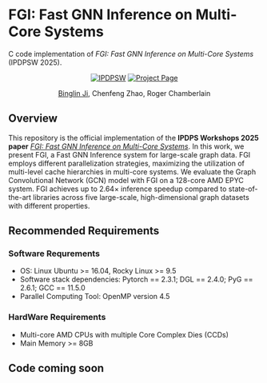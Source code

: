 # FGI: Fast GNN Inference on Multi-Core Systems
C code implementation of _FGI: Fast GNN Inference on Multi-Core Systems_ (IPDPSW 2025).

<div align="center">

[![IPDPSW](https://img.shields.io/badge/IPDPSW-10.1109-b31b1b.svg)](https://sbs.wustl.edu/pubs/jzc25.pdf)
[![Project Page](https://img.shields.io/badge/Project-Website-green)]()

[Binglin Ji](https://keving396.github.io/kevinji.github.io//),
Chenfeng Zhao,
Roger Chamberlain

</div>

## Overview
This repository is the official implementation of the **IPDPS Workshops 2025 paper** [_FGI: Fast GNN Inference on Multi-Core Systems_](https://ieeexplore.ieee.org/document/11105982). In this work, we present FGI, a Fast GNN Inference system for large-scale graph data. FGI employs different parallelization strategies, maximizing the utilization of multi-level cache hierarchies in multi-core systems. We evaluate the Graph Convolutional Network (GCN) model with FGI on a 128-core AMD EPYC system. FGI achieves up to 2.64× inference speedup compared to state-of-the-art libraries across five large-scale, high-dimensional graph datasets with different properties.

## Recommended Requirements
### Software Requrements
- OS: Linux Ubuntu >= 16.04,  Rocky Linux >= 9.5
- Software stack dependencies: Pytorch == 2.3.1; DGL == 2.4.0; PyG == 2.6.1; GCC == 11.5.0
- Parallel Computing Tool: OpenMP version 4.5 

### HardWare Requirements
- Multi-core AMD CPUs with multiple Core Complex Dies (CCDs)
- Main Memory >= 8GB

## Code coming soon
